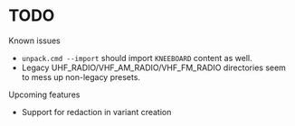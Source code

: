 # TODO

Known issues
- `unpack.cmd --import` should import `KNEEBOARD` content as well.
- Legacy UHF_RADIO/VHF_AM_RADIO/VHF_FM_RADIO directories seem to mess up non-legacy presets.

Upcoming features
- Support for redaction in variant creation